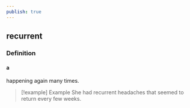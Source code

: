 ```yaml
---
publish: true
---
```

## recurrent

### Definition
#### a
happening again many times.

>[!example] Example
> She had recurrent headaches that seemed to return every few weeks.
